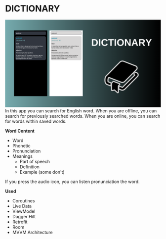 # DICTIONARY
![dictionary](images/dictionary.png)
In this app you can search for English word. When you are offline, you can search for previously searched words. When you are online, you can search for words within saved words.

**Word Content**
<br>
- Word
- Phonetic
- Pronunciation
- Meanings
    * Part of speech
    * Definition
    * Example (some don't)

If you press the audio icon, you can listen pronunciation the word.

**Used**
- Coroutines
- Live Data
- ViewModel
- Dagger Hilt
- Retrofit
- Room
- MVVM Architecture
